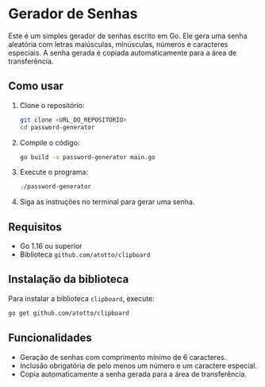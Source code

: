 # Gerador de Senhas

Este é um simples gerador de senhas escrito em Go. Ele gera uma senha aleatória com letras maiúsculas, minúsculas, números e caracteres especiais. A senha gerada é copiada automaticamente para a área de transferência.

## Como usar

1. Clone o repositório:
    ```sh
    git clone <URL_DO_REPOSITORIO>
    cd password-generator
    ```

2. Compile o código:
    ```sh
    go build -o password-generator main.go
    ```

3. Execute o programa:
    ```sh
    ./password-generator
    ```

4. Siga as instruções no terminal para gerar uma senha.

## Requisitos

- Go 1.16 ou superior
- Biblioteca `github.com/atotto/clipboard`

## Instalação da biblioteca

Para instalar a biblioteca `clipboard`, execute:
```sh
go get github.com/atotto/clipboard
```

## Funcionalidades

- Geração de senhas com comprimento mínimo de 6 caracteres.
- Inclusão obrigatória de pelo menos um número e um caractere especial.
- Copia automaticamente a senha gerada para a área de transferência.